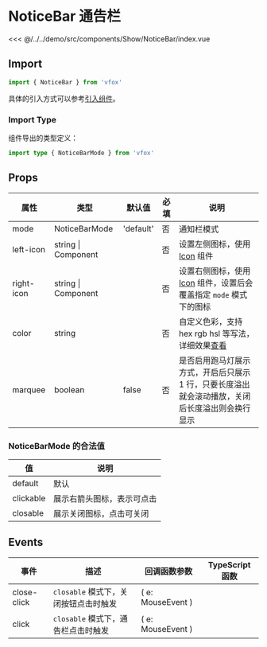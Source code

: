 # NoticeBar 通告栏

<CodeDemo name="NoticeBar">

<<< @/../../demo/src/components/Show/NoticeBar/index.vue

</CodeDemo>

## Import

```js
import { NoticeBar } from 'vfox'
```

具体的引入方式可以参考[引入组件](../guide/import.md)。

### Import Type

组件导出的类型定义：

```ts
import type { NoticeBarMode } from 'vfox'
```

## Props

| 属性       | 类型                | 默认值    | 必填 | 说明                                                                                            |
| ---------- | ------------------- | --------- | ---- | ----------------------------------------------------------------------------------------------- |
| mode       | NoticeBarMode       | 'default' | 否   | 通知栏模式                                                                                      |
| left-icon  | string \| Component |           | 否   | 设置左侧图标，使用 [Icon](./Icon.md) 组件                                                       |
| right-icon | string \| Component |           | 否   | 设置右侧图标，使用 [Icon](./Icon.md) 组件，设置后会覆盖指定 `mode` 模式下的图标                 |
| color      | string              |           | 否   | 自定义色彩，支持 hex rgb hsl 等写法，详细效果[查看](../design/color.md#自定义色彩)              |
| marquee    | boolean             | false     | 否   | 是否启用跑马灯展示方式，开启后只展示 1 行，只要长度溢出就会滚动播放，关闭后长度溢出则会换行显示 |

### NoticeBarMode 的合法值

| 值        | 说明                       |
| --------- | -------------------------- |
| default   | 默认                       |
| clickable | 展示右箭头图标，表示可点击 |
| closable  | 展示关闭图标，点击可关闭   |

## Events

| 事件        | 描述                                  | 回调函数参数      | TypeScript 函数 |
| ----------- | ------------------------------------- | ----------------- | --------------- |
| close-click | `closable` 模式下，关闭按钮点击时触发 | ( e: MouseEvent ) |                 |
| click       | `closable` 模式下，通告栏点击时触发   | ( e: MouseEvent ) |                 |

